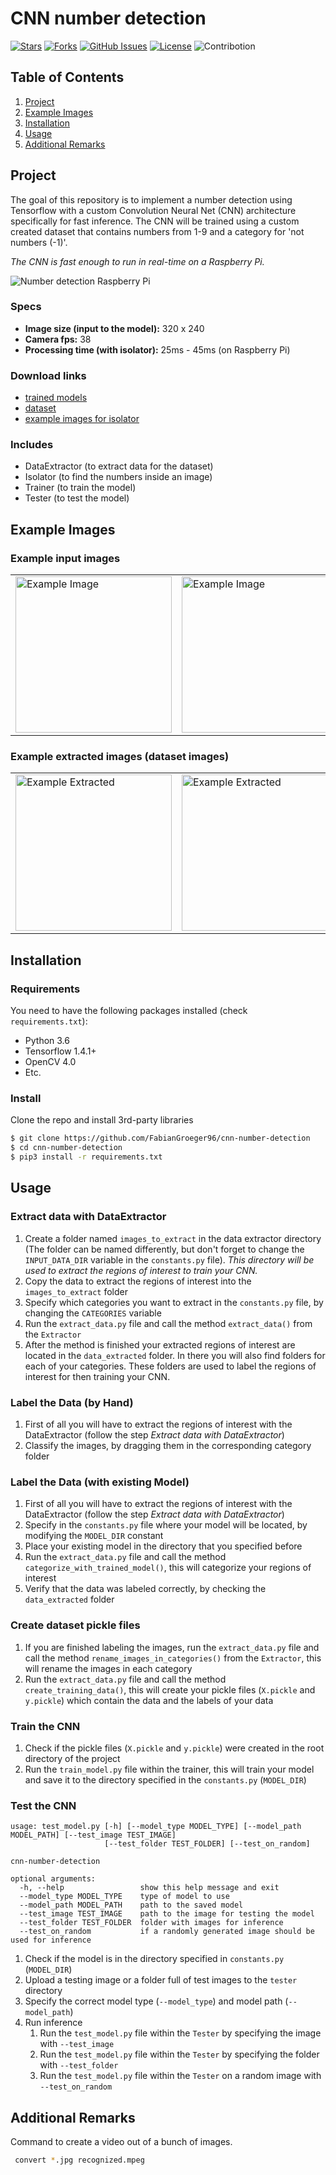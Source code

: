 # CNN number detection
 
[![Stars](https://img.shields.io/github/stars/FabianGroeger96/cnn-number-detection?style=for-the-badge)](https://img.shields.io/github/stars/FabianGroeger96/cnn-number-detection?style=for-the-badge)
[![Forks](https://img.shields.io/github/forks/FabianGroeger96/cnn-number-detection?style=for-the-badge)](https://img.shields.io/github/forks/FabianGroeger96/cnn-number-detection?style=for-the-badge)
[![GitHub Issues](https://img.shields.io/github/issues/FabianGroeger96/cnn-number-detection?style=for-the-badge)](https://img.shields.io/github/issues/FabianGroeger96/cnn-number-detection?style=for-the-badge)
[![License](https://img.shields.io/github/license/FabianGroeger96/cnn-number-detection?style=for-the-badge)](https://img.shields.io/github/license/FabianGroeger96/cnn-number-detection?style=for-the-badge)
![Contribotion](https://img.shields.io/badge/Contribution-Welcome-brightgreen?style=for-the-badge)
<br>

## Table of Contents
1. [Project](#project)
2. [Example Images](#example-images)
3. [Installation](#installation)
4. [Usage](#usage)
5. [Additional Remarks](#additional-remarks)

## Project

The goal of this repository is to implement a number detection using Tensorflow 
with a custom Convolution Neural Net (CNN) architecture specifically for fast inference.
The CNN will be trained using a custom created dataset that contains numbers from 1-9 
and a category for 'not numbers (-1)'.

*The CNN is fast enough to run in real-time on a Raspberry Pi.*

![Number detection Raspberry Pi](http://fabiangroeger.com/wp-content/uploads/2019/05/cnn-number-detection-gif.gif)

### Specs
- **Image size (input to the model):** 320 x 240
- **Camera fps:** 38
- **Processing time (with isolator):** 25ms - 45ms (on Raspberry Pi)

### Download links
- [trained models](https://www.dropbox.com/s/hd8yu239te6d0yv/TrainedModels.zip?dl=0)
- [dataset](https://www.dropbox.com/s/iaf18cvt5jaoq06/PREN_dataset.zip?dl=0)
- [example images for isolator](https://www.dropbox.com/s/4ukv5v0r11nnovf/PREN_images.zip?dl=0)

### Includes

- DataExtractor (to extract data for the dataset)
- Isolator (to find the numbers inside an image)
- Trainer (to train the model)
- Tester (to test the model)

## Example Images

### Example input images

<table><tr>
<td> <img src="http://fabiangroeger.com/wp-content/uploads/2019/05/example_input_image_1.jpg" alt="Example Image" style="width: 250px;"/> </td>
<td> <img src="http://fabiangroeger.com/wp-content/uploads/2019/05/example_input_image_2.jpg" alt="Example Image" style="width: 250px;"/> </td>
<td> <img src="http://fabiangroeger.com/wp-content/uploads/2019/05/example_input_image_3.jpg" alt="Example Image" style="width: 250px;"/> </td>
</tr></table>

### Example extracted images (dataset images)

<table><tr>
<td> <img src="http://fabiangroeger.com/wp-content/uploads/2019/05/example_extracted_image_1.jpg" alt="Example Extracted" style="width: 250px;"/> </td>
<td> <img src="http://fabiangroeger.com/wp-content/uploads/2019/05/example_extracted_image_2.jpg" alt="Example Extracted" style="width: 250px;"/> </td>
<td> <img src="http://fabiangroeger.com/wp-content/uploads/2019/05/example_extracted_image_3.jpg" alt="Example Extracted" style="width: 250px;"/> </td>
</tr></table>

## Installation

### Requirements

You need to have the following packages installed (check `requirements.txt`):

- Python 3.6
- Tensorflow 1.4.1+
- OpenCV 4.0
- Etc.

### Install

Clone the repo and install 3rd-party libraries

```bash
$ git clone https://github.com/FabianGroeger96/cnn-number-detection
$ cd cnn-number-detection
$ pip3 install -r requirements.txt
```

## Usage

### Extract data with DataExtractor

1. Create a folder named `images_to_extract` in the data extractor directory 
(The folder can be named differently, but don't forget to change the `INPUT_DATA_DIR` 
variable in the `constants.py` file).
*This directory will be used to extract the regions of interest to train your CNN.*
2. Copy the data to extract the regions of interest into the `images_to_extract` folder
3. Specify which categories you want to extract in the `constants.py` file, by changing 
the `CATEGORIES` variable
4. Run the `extract_data.py` file and call the method `extract_data()` from the `Extractor`
5. After the method is finished your extracted regions of interest are located in the 
`data_extracted` folder. In there you will also find folders for each of your categories.
These folders are used to label the regions of interest for then training your CNN.

### Label the Data (by Hand)

1. First of all you will have to extract the regions of interest with the DataExtractor 
(follow the step *Extract data with DataExtractor*)
2. Classify the images, by dragging them in the corresponding category folder

### Label the Data (with existing Model)

1. First of all you will have to extract the regions of interest with the DataExtractor 
(follow the step *Extract data with DataExtractor*)
2. Specify in the `constants.py` file where your model will be located, by modifying the
`MODEL_DIR` constant
3. Place your existing model in the directory that you specified before
4. Run the `extract_data.py` file and call the method `categorize_with_trained_model()`, 
this will categorize your regions of interest
5. Verify that the data was labeled correctly, by checking the `data_extracted` folder

### Create dataset pickle files

1. If you are finished labeling the images, run the `extract_data.py` file and call the method 
`rename_images_in_categories()` from the `Extractor`, this will rename the images 
in each category
2. Run the `extract_data.py` file and call the method `create_training_data()`, 
this will create your pickle files (`X.pickle` and `y.pickle`) which contain 
the data and the labels of your data

### Train the CNN

1. Check if the pickle files (`X.pickle` and `y.pickle`) were created in the root directory
of the project
2. Run the `train_model.py` file within the trainer, this will train your model and save it 
to the directory specified in the `constants.py` (`MODEL_DIR`)

### Test the CNN

```
usage: test_model.py [-h] [--model_type MODEL_TYPE] [--model_path MODEL_PATH] [--test_image TEST_IMAGE]
                     [--test_folder TEST_FOLDER] [--test_on_random]

cnn-number-detection

optional arguments:
  -h, --help                 show this help message and exit
  --model_type MODEL_TYPE    type of model to use
  --model_path MODEL_PATH    path to the saved model
  --test_image TEST_IMAGE    path to the image for testing the model
  --test_folder TEST_FOLDER  folder with images for inference
  --test_on_random           if a randomly generated image should be used for inference
```

1. Check if the model is in the directory specified in `constants.py` (`MODEL_DIR`)
2. Upload a testing image or a folder full of test images to the `tester` directory
3. Specify the correct model type (`--model_type`) and model path (`--model_path`)
4. Run inference
     1. Run the `test_model.py` file within the `Tester` by specifying the image with `--test_image`
     2. Run the `test_model.py` file within the `Tester` by specifying the folder with `--test_folder` 
     3. Run the `test_model.py` file within the `Tester` on a random image with `--test_on_random`

## Additional Remarks

Command to create a video out of a bunch of images.
```bash
 convert *.jpg recognized.mpeg
 ```


